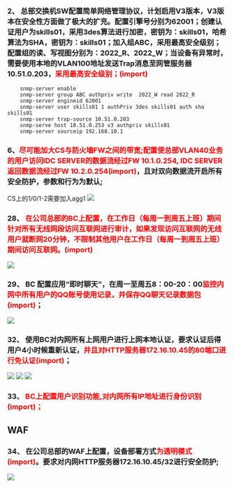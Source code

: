 ### 2、  总部交换机SW配置简单网络管理协议，计划启用V3版本，V3版本在安全性方面做了极大的扩充。配置引擎号分别为62001；创建认证用户为skills01，采用3des算法进行加密，密钥为：skills01，哈希算法为SHA，密钥为：skills01；加入组ABC，采用最高安全级别；配置组的读、写视图分别为：2022_R、2022_W；当设备有异常时，需要使用本地的VLAN100地址发送Trap消息至网管服务器10.51.0.203，<font color=red>采用最高安全级别；(import)</font>
```shell
	snmp-server enable
	snmp-server group ABC authpriv write  2022_W read 2022_R
	snmp-server engineid 62001
	snmp-server user skills01 1 authPriv 3des skills01 auth sha skills01
	snmp-server trap-source 10.51.0.203
	snmp-serve host 10.51.0.253 v3 authpriv skills01
	snmp-server sourceip 192.168.10.1
```

### 6、<font color=red>尽可能加大CS与防火墙FW之间的带宽;配置使总部VLAN40业务的用户访问IDC SERVER的数据流经过FW 10.1.0.254, IDC SERVER返回数据流经过FW 10.2.0.254(import)</font>，且对双向数据流开启所有安全防护，参数和行为为默认;
CS上的1/0/1-2需要加入agg1
![](../../../image/信息安全/2023国赛/Pasted%20image%2020231203122209.png)

### 28、 <font color=red>在公司总部的BC上配置，在工作日（每周一到周五上班）期间针对所有无线网段访问互联网进行审计，如果发现访问互联网的无线用户就断网20分钟，不限制其他用户在工作日（每周一到周五上班）期间访问互联网。(import)</font >
![](../../../image/信息安全/2023国赛/Pasted%20image%2020231203192810.png)

### 29、 BC 配置应用“即时聊天”，在周一至周五8：00-20：00<font color=red>监控内网中所有用户的QQ账号使用记录，并保存QQ聊天记录数据包(import)</font >；
![](../../../image/信息安全/2023国赛/Pasted%20image%2020231203193347.png)

### 32、 使用BC对内网所有上网用户进行上网本地认证，要求认证后得用户4小时候重新认证，<font color=red>并且对HTTP服务器172.16.10.45的80端口进行免认证(import)</font >；
![](../../../image/信息安全/2023国赛/Pasted%20image%2020231203194716.png)
![](../../../image/信息安全/2023国赛/Pasted%20image%2020231203194820.png)
![](../../../image/信息安全/2023国赛/Pasted%20image%2020231203195049.png)
### 33、 <font color=red>BC上配置用户识别功能,对内网所有IP地址进行身份识别(import)；</font>
## WAF
### 34、 在公司总部的WAF上配置，设备部署方式<font color=red>为透明模式(import)</font >。要求对内网HTTP服务器172.16.10.45/32进行安全防护;
![](../../../image/信息安全/2023国赛/Pasted%20image%2020231203200841.png)